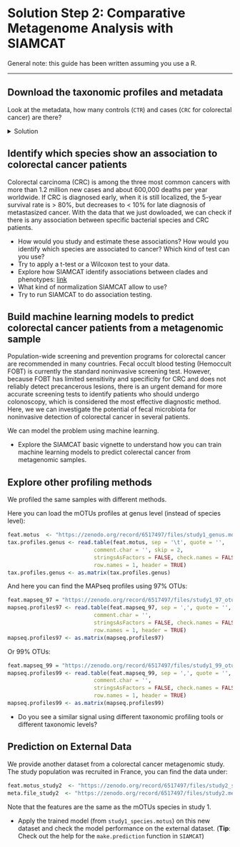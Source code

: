# Solution Step 2: Comparative Metagenome Analysis with SIAMCAT

General note: this guide has been written assuming you use a R.

---

## Download the taxonomic profiles and metadata


Look at the metadata, how many controls (`CTR`) and cases (`CRC` for colorectal cancer) are there?
<details>
<summary markdown="span">Solution</summary>

We can check what there is in the metadata with:
```r
head(meta)
```

There are many columns, but the one we are interesed in is "Group":
```r
table(meta$Group)
```
Which results in:
```
CRC CTR 
 60  60 
```

There are 60 profiles from diseased patients (CRC) and 60 profiles from healthy individuals.

We can check if there is an overall trend in the profiles looking at a PCA plot:
```r
rel_ab = prop.table(tax.profiles,2)
log_rel_ab = log10(rel_ab+ 10^-4)

# remove zero rows
log_rel_ab = log_rel_ab[rowSums(rel_ab) > 0,]

pc <- prcomp(t(log_rel_ab),
             center = TRUE,
             scale. = TRUE)

df = data.frame(
  pc1 = pc$x[,1],
  pc2 = pc$x[,2],
  Group = as.factor(meta[rownames(pc$x),"Group"])
)

ggplot(df,aes(x = pc1,y = pc2, col = Group)) + geom_point()
```

![](../assets/images/Project3/step_2_pca.png)
      
</details> 



## Identify which species show an association to colorectal cancer patients

Colorectal carcinoma (CRC) is among the three most common cancers with more than 1.2 million new cases and about 600,000 deaths per year worldwide. If CRC is diagnosed early, when it is still localized, the 5-year survival rate is > 80%, but decreases to < 10% for late diagnosis of metastasized cancer. With the data that we just dowloaded, we can check if there is any association between specific bacterial species and CRC patients.

- How would you study and estimate these associations? How would you identify which species are associated to cancer? Which kind of test can you use?
- Try to apply a t-test or a Wilcoxon test to your data.
- Explore how SIAMCAT identify associations between clades and phenotypes: [link](https://bioconductor.org/packages/release/bioc/vignettes/SIAMCAT/inst/doc/SIAMCAT_vignette.html)
- What kind of normalization SIAMCAT allow to use?
- Try to run SIAMCAT to do association testing.





## Build machine learning models to predict colorectal cancer patients from a metagenomic sample

Population-wide screening and prevention programs for colorectal cancer are recommended in many countries. Fecal occult blood testing (Hemoccult FOBT) is currently the standard noninvasive screening test. However, because FOBT has limited sensitivity and specificity for CRC and does not reliably detect precancerous lesions, there is an urgent demand for more accurate screening tests to identify patients who should undergo colonoscopy, which is considered the most effective diagnostic method. Here, we we can investigate the potential of fecal microbiota for noninvasive detection of colorectal cancer in several patients.

We can model the problem using machine learning.

- Explore the SIAMCAT basic vignette to understand how you can train machine learning models to predict colerectal cancer from metagenomic samples.



## Explore other profiling methods

We profiled the same samples with different methods.

Here you can load the mOTUs profiles at genus level (instead of species level):
``` R
feat.motus  <- "https://zenodo.org/record/6517497/files/study1_genus.motus"
tax.profiles.genus <- read.table(feat.motus, sep = '\t', quote = '',
                           comment.char = '', skip = 2,
                           stringsAsFactors = FALSE, check.names = FALSE,
                           row.names = 1, header = TRUE)
tax.profiles.genus <- as.matrix(tax.profiles.genus)
```

And here you can find the MAPseq profiles using 97% OTUs:
```R
feat.mapseq_97 = "https://zenodo.org/record/6517497/files/study1_97_otutable.mapseq"
mapseq.profiles97 <- read.table(feat.mapseq_97, sep = ',', quote = '',
                           comment.char = '',
                           stringsAsFactors = FALSE, check.names = FALSE,
                           row.names = 1, header = TRUE)
mapseq.profiles97 <- as.matrix(mapseq.profiles97)
```

Or 99% OTUs:
```R
feat.mapseq_99 = "https://zenodo.org/record/6517497/files/study1_99_otutable.mapseq"
mapseq.profiles99 <- read.table(feat.mapseq_99, sep = ',', quote = '',
                           comment.char = '',
                           stringsAsFactors = FALSE, check.names = FALSE,
                           row.names = 1, header = TRUE)
mapseq.profiles99 <- as.matrix(mapseq.profiles99)
```

- Do you see a similar signal using different taxonomic profiling tools or different taxonomic levels? 




## Prediction on External Data

We provide another dataset from a colorectal cancer 
metagenomic study. The study population was recruited in France, you can
find the data under:

```r
feat.motus_study2  <- "https://zenodo.org/record/6517497/files/study2_species.motus"
meta.file_study2  <- "https://zenodo.org/record/6517497/files/study2.metadata"
```

Note that the features are the same as the mOTUs species in study 1.

- Apply the trained model (from `study1_species.motus`) on this new dataset and check the model performance  on the external dataset. (**Tip**: Check out the help for the `make.prediction` function in `SIAMCAT`)
